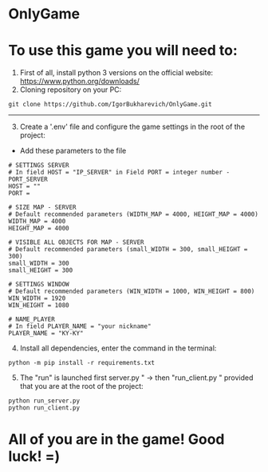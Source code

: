 # OnlyGame
# To use this game you will need to:
1. First of all, install python 3 versions on the official website:
https://www.python.org/downloads/
2. Cloning repository on your PC:
```
git clone https://github.com/IgorBukharevich/OnlyGame.git
```
---
3. Create a '.env' file and configure the game settings in the root of the project:
* Add these parameters to the file
```
# SETTINGS SERVER
# In field HOST = "IP_SERVER" in Field PORT = integer number - PORT_SERVER
HOST = ""
PORT = 

# SIZE MAP - SERVER
# Default recommended parameters (WIDTH_MAP = 4000, HEIGHT_MAP = 4000)
WIDTH_MAP = 4000
HEIGHT_MAP = 4000

# VISIBLE ALL OBJECTS FOR MAP - SERVER
# Default recommended parameters (small_WIDTH = 300, small_HEIGHT = 300)
small_WIDTH = 300
small_HEIGHT = 300

# SETTINGS WINDOW
# Default recommended parameters (WIN_WIDTH = 1000, WIN_HEIGHT = 800)
WIN_WIDTH = 1920
WIN_HEIGHT = 1080

# NAME_PLAYER
# In field PLAYER_NAME = "your nickname"
PLAYER_NAME = "KY-KY"
```
4. Install all dependencies, enter the command in the terminal:
```
python -m pip install -r requirements.txt
```
5. The "run" is launched first server.py " -> then "run_client.py "
provided that you are at the root of the project:
```
python run_server.py
python run_client.py 
```
# All of you are in the game! Good luck! =)